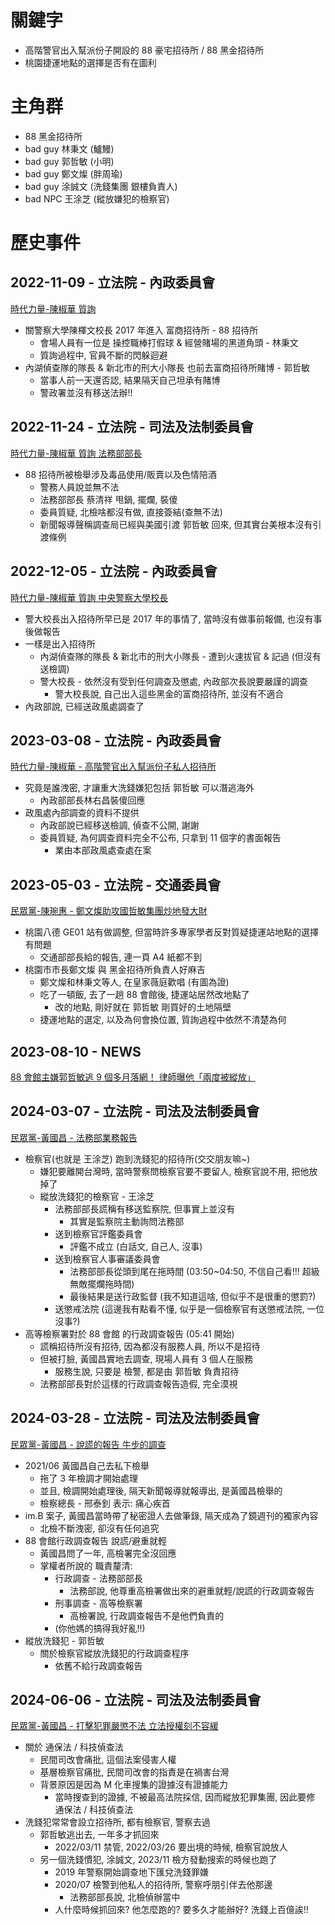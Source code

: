 # 關鍵字

- 高階警官出入幫派份子開設的 88 豪宅招待所 / 88 黑金招待所
- 桃園捷運地點的選擇是否有在圖利

# 主角群

- 88 黑金招待所
- bad guy 林秉文 (鱸鰻)
- bad guy 郭哲敏 (小明)
- bad guy 鄭文燦 (胖周瑜)
- bad guy 涂誠文 (洗錢集團 銀樓負責人)
- bad NPC 王涂芝 (縱放嫌犯的檢察官)

# 歷史事件

## 2022-11-09 - 立法院 - 內政委員會

[時代力量-陳椒華 質詢](https://ivod.ly.gov.tw/Play/Clip/1M/141868)

- 關警察大學陳檡文校長 2017 年進入 富商招待所 - 88 招待所
  - 會場人員有一位是 操控職棒打假球 & 經營賭場的黑道角頭 - 林秉文
  - 質詢過程中, 官員不斷的閃躲迴避
- 內湖偵查隊的隊長 & 新北市的刑大小隊長 也前去富商招待所賭博 - 郭哲敏
  - 當事人前一天還否認, 結果隔天自己坦承有賭博
  - 警政署並沒有移送法辦!!

## 2022-11-24 - 立法院 - 司法及法制委員會

[時代力量-陳椒華 質詢 法務部部長](https://ivod.ly.gov.tw/Play/Clip/1M/142322)

- 88 招待所被檢舉涉及毒品使用/販賣以及色情陪酒
  - 警務人員說並無不法
  - 法務部部長 蔡清祥 甩鍋, 擺爛, 裝傻
  - 委員質疑, 北檢啥都沒有做, 直接簽結(查無不法)
  - 新聞報導聲稱調查局已經與美國引渡 郭哲敏 回來, 但其實台美根本沒有引渡條例

## 2022-12-05 - 立法院 - 內政委員會

[時代力量-陳椒華 質詢 中央警察大學校長](https://ivod.ly.gov.tw/Play/Clip/1M/142669)

- 警大校長出入招待所早已是 2017 年的事情了, 當時沒有做事前報備, 也沒有事後做報告
- 一樣是出入招待所
  - 內湖偵查隊的隊長 & 新北市的刑大小隊長 - 遭到火速拔官 & 記過 (但沒有送檢調)
  - 警大校長 - 依然沒有受到任何調查及懲處, 內政部次長說要嚴謹的調查
    - 警大校長說, 自己出入這些黑金的富商招待所, 並沒有不適合
- 內政部說, 已經送政風處調查了

## 2023-03-08 - 立法院 - 內政委員會

[時代力量-陳椒華 - 高階警官出入幫派份子私人招待所](https://ivod.ly.gov.tw/Play/Clip/1M/144035)

- 究竟是誰洩密, 才讓重大洗錢嫌犯包括 郭哲敏 可以潛逃海外
  - 內政部部長林右昌裝傻回應
- 政風處內部調查的資料不提供
  - 內政部說已經移送檢調, 偵查不公開, 謝謝
  - 委員質疑, 為何調查資料完全不公布, 只拿到 11 個字的書面報告
    - 業由本部政風處查處在案

## 2023-05-03 - 立法院 - 交通委員會

[民眾黨-陳琬惠 - 鄭文燦助攻國哲敏集團炒地發大財](https://ivod.ly.gov.tw/Play/Clip/1M/145811)

- 桃園八德 GE01 站有做調整, 但當時許多專家學者反對質疑捷運站地點的選擇有問題
  - 交通部部長給的報告, 連一頁 A4 紙都不到
- 桃園市市長鄭文燦 與 黑金招待所負責人好麻吉
  - 鄭文燦和林秉文等人, 在皇家薇庭歡唱 (有圖為證)
  - 吃了一頓飯, 去了一趟 88 會館後, 捷運站居然改地點了
    - 改的地點, 剛好就在 郭哲敏 剛買好的土地隔壁
  - 捷運地點的選定, 以及為何會換位置, 質詢過程中依然不清楚為何

## 2023-08-10 - NEWS

[88 會館主嫌郭哲敏逃 9 個多月落網！ 律師曝他「兩度被縱放」](https://www.taisounds.com/news/content/97/74719)

## 2024-03-07 - 立法院 - 司法及法制委員會

[民眾黨-黃國昌 - 法務部業務報告](https://ivod.ly.gov.tw/Play/Clip/1M/149448)

- 檢察官(也就是 王涂芝) 跑到洗錢犯的招待所(交交朋友嘛~)
  - 嫌犯要離開台灣時, 當時警察問檢察官要不要留人, 檢察官說不用, 把他放掉了
  - 縱放洗錢犯的檢察官 - 王涂芝
    - 法務部部長謊稱有移送監察院, 但事實上並沒有
      - 其實是監察院主動詢問法務部
    - 送到檢察官評鑑委員會
      - 評鑑不成立 (白話文, 自己人, 沒事)
    - 送到檢察官人事審議委員會
      - 法務部部長從頭到尾在拖時間 (03:50~04:50, 不信自己看!!! 超級無敵擺爛拖時間)
      - 最後結果是送行政監督 (我不知道這啥, 但似乎不是很重的懲罰?)
    - 送懲戒法院 (這邊我有點看不懂, 似乎是一個檢察官有送懲戒法院, 一位沒事?)
- 高等檢察署對於 88 會館 的行政調查報告 (05:41 開始)
  - 謊稱招待所沒有招待, 因為都沒有服務人員, 所以不是招待
  - 但被打臉, 黃國昌實地去調查, 現場人員有 3 個人在服務
    - 服務生說, 只要是 檢警, 都是由 郭哲敏 負責招待
  - 法務部部長對於這樣的行政調查報告造假, 完全漠視

## 2024-03-28 - 立法院 - 司法及法制委員會

[民眾黨-黃國昌 - 說謊的報告 牛步的調查](https://ivod.ly.gov.tw/Play/Clip/1M/150563)

- 2021/06 黃國昌自己去私下檢舉
  - 拖了 3 年檢調才開始處理
  - 並且, 檢調開始處理後, 隔天新聞報導就報導出, 是黃國昌檢舉的
  - 檢察總長 - 邢泰釗 表示: 痛心疾首
- im.B 案子, 黃國昌當時帶了秘密證人去做筆錄, 隔天成為了鏡週刊的獨家內容
  - 北檢不斷洩密, 卻沒有任何追究
- 88 會館行政調查報告 說謊/避重就輕
  - 黃國昌問了一年, 高檢署完全沒回應
  - 掌權者所說的 職責釐清:
    - 行政調查 - 法務部部長
      - 法務部說, 他尊重高檢署做出來的避重就輕/說謊的行政調查報告
    - 刑事調查 - 高等檢察署
      - 高檢署說, 行政調查報告不是他們負責的
    - (你他媽的搞得我好亂!!)
- 縱放洗錢犯 - 郭哲敏
  - 關於檢察官縱放洗錢犯的行政調查程序
    - 依舊不給行政調查報告

## 2024-06-06 - 立法院 - 司法及法制委員會

[民眾黨-黃國昌 - 打擊犯罪嚴懲不法 立法授權刻不容緩](https://ivod.ly.gov.tw/Play/Clip/1M/153708)

- 關於 通保法 / 科技偵查法
  - 民間司改會痛批, 這個法案侵害人權
  - 基層檢察官痛批, 民間司改會的指責是在禍害台灣
  - 背景原因是因為 M 化車搜集的證據沒有證據能力
    - 當時搜查到的證據, 不被最高法院採信, 因而縱放犯罪集團, 因此要修 通保法 / 科技偵查法
- 洗錢犯常常會設立招待所, 都有檢察官, 警察去過
  - 郭哲敏逃出去, 一年多才抓回來
    - 2022/03/11 禁管, 2022/03/26 要出境的時候, 檢察官說放人
  - 另一個洗錢慣犯, 涂誠文, 2023/11 檢方發動搜索的時候也跑了
    - 2019 年警察開始調查地下匯兌洗錢罪嫌
    - 2020/07 檢警到他私人的招待所, 警察呼朋引伴去他那邊
      - 法務部部長說, 北檢偵辦當中
    - 人什麼時候抓回來? 他怎麼跑的? 要多久才能辦好? 洗錢上百億誒!!

